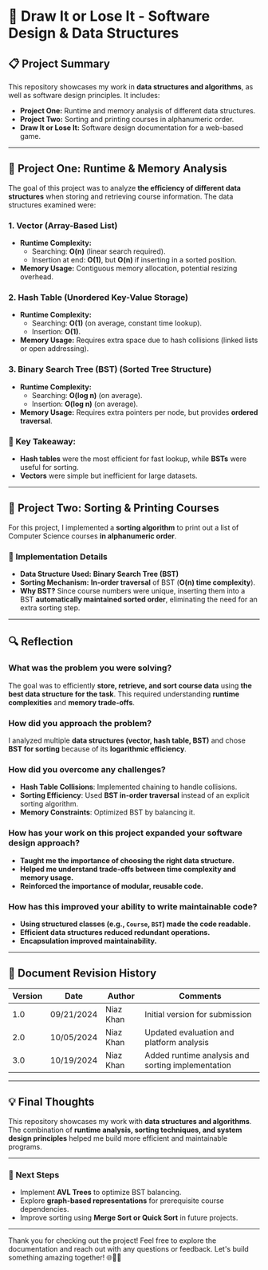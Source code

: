 # 🎨 Draw It or Lose It - Software Design & Data Structures

## 📋 Project Summary
This repository showcases my work in **data structures and algorithms**, as well as software design principles. It includes:
- **Project One:** Runtime and memory analysis of different data structures.
- **Project Two:** Sorting and printing courses in alphanumeric order.
- **Draw It or Lose It:** Software design documentation for a web-based game.

---

## 📌 Project One: Runtime & Memory Analysis
The goal of this project was to analyze **the efficiency of different data structures** when storing and retrieving course information. The data structures examined were:

### **1. Vector (Array-Based List)**
- **Runtime Complexity:**
  - Searching: **O(n)** (linear search required).
  - Insertion at end: **O(1)**, but **O(n)** if inserting in a sorted position.
- **Memory Usage:** Contiguous memory allocation, potential resizing overhead.

### **2. Hash Table (Unordered Key-Value Storage)**
- **Runtime Complexity:**
  - Searching: **O(1)** (on average, constant time lookup).
  - Insertion: **O(1)**.
- **Memory Usage:** Requires extra space due to hash collisions (linked lists or open addressing).

### **3. Binary Search Tree (BST) (Sorted Tree Structure)**
- **Runtime Complexity:**
  - Searching: **O(log n)** (on average).
  - Insertion: **O(log n)** (on average).
- **Memory Usage:** Requires extra pointers per node, but provides **ordered traversal**.

### **📌 Key Takeaway:**
- **Hash tables** were the most efficient for fast lookup, while **BSTs** were useful for sorting.  
- **Vectors** were simple but inefficient for large datasets.

---

## 📌 Project Two: Sorting & Printing Courses
For this project, I implemented a **sorting algorithm** to print out a list of Computer Science courses **in alphanumeric order**.

### **📌 Implementation Details**
- **Data Structure Used:** **Binary Search Tree (BST)**
- **Sorting Mechanism:** **In-order traversal** of BST (**O(n) time complexity**).
- **Why BST?** Since course numbers were unique, inserting them into a BST **automatically maintained sorted order**, eliminating the need for an extra sorting step.

---

## **🔍 Reflection**
### **What was the problem you were solving?**
The goal was to efficiently **store, retrieve, and sort course data** using **the best data structure for the task**. This required understanding **runtime complexities** and **memory trade-offs**.

### **How did you approach the problem?**
I analyzed multiple **data structures (vector, hash table, BST)** and chose **BST for sorting** because of its **logarithmic efficiency**.

### **How did you overcome any challenges?**
- **Hash Table Collisions**: Implemented chaining to handle collisions.
- **Sorting Efficiency**: Used **BST in-order traversal** instead of an explicit sorting algorithm.
- **Memory Constraints**: Optimized BST by balancing it.

### **How has your work on this project expanded your software design approach?**
- **Taught me the importance of choosing the right data structure.**
- **Helped me understand trade-offs between time complexity and memory usage.**
- **Reinforced the importance of modular, reusable code.**

### **How has this improved your ability to write maintainable code?**
- **Using structured classes (e.g., `Course`, `BST`) made the code readable.**
- **Efficient data structures reduced redundant operations.**
- **Encapsulation improved maintainability.**

---

## **📜 Document Revision History**
| Version | Date       | Author     | Comments |
|---------|-----------|------------|--------------------------------------|
| 1.0     | 09/21/2024 | Niaz Khan | Initial version for submission |
| 2.0     | 10/05/2024 | Niaz Khan | Updated evaluation and platform analysis |
| 3.0     | 10/19/2024 | Niaz Khan | Added runtime analysis and sorting implementation |

---

## **💡 Final Thoughts**
This repository showcases my work with **data structures and algorithms**. The combination of **runtime analysis, sorting techniques, and system design principles** helped me build more efficient and maintainable programs.

---

### **🚀 Next Steps**
- Implement **AVL Trees** to optimize BST balancing.
- Explore **graph-based representations** for prerequisite course dependencies.
- Improve sorting using **Merge Sort or Quick Sort** in future projects.

---

Thank you for checking out the project! Feel free to explore the documentation and reach out with any questions or feedback. Let's build something amazing together! 🌐🎨🚀
